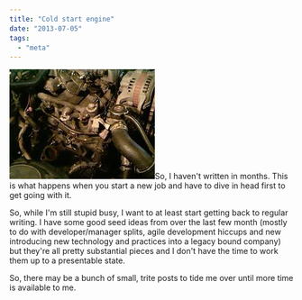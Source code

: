 ```yaml
---
title: "Cold start engine"
date: "2013-07-05"
tags: 
  - "meta"
---
```


 [![imgres](images/imgres.jpg)](http://spurious-logic.net/wp-content/uploads/2013/07/imgres.jpg)So, I haven't written in months. This is what happens when you start a new job and have to dive in head first to get going with it.

So, while I'm still stupid busy, I want to at least start getting back to regular writing. I have some good seed ideas from over the last few month (mostly to do with developer/manager splits, agile development hiccups and new introducing new technology and practices into a legacy bound company) but they're all pretty substantial pieces and I don't have the time to work them up to a presentable state.

So, there may be a bunch of small, trite posts to tide me over until more time is available to me.

